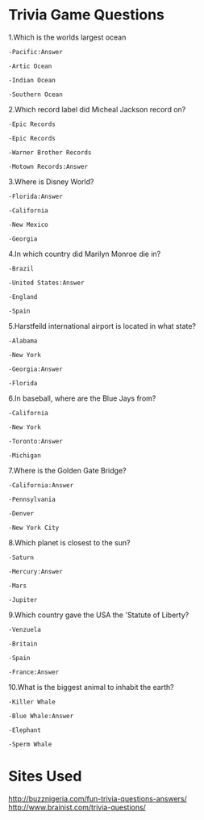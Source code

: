 # Trivia Game Questions

1.Which is the worlds largest ocean

    -Pacific:Answer
    
    -Artic Ocean
    
    -Indian Ocean
    
    -Southern Ocean

2.Which record label did Micheal Jackson record on?
    
    -Epic Records
    
    -Epic Records 
    
    -Warner Brother Records
    
    -Motown Records:Answer
3.Where is Disney World?

    -Florida:Answer
    
    -California
    
    -New Mexico
    
    -Georgia
4.In which country did Marilyn Monroe die in?

    -Brazil

    -United States:Answer
    
    -England
    
    -Spain
    
5.Harstfeild international airport is located in what state?

    -Alabama
    
    -New York
    
    -Georgia:Answer
    
    -Florida
6.In baseball, where are the Blue Jays from?

    -California
    
    -New York
    
    -Toronto:Answer
    
    -Michigan
7.Where is the Golden Gate Bridge?

    -California:Answer
    
    -Pennsylvania
    
    -Denver
    
    -New York City
8.Which planet is closest to the sun?

    -Saturn
    
    -Mercury:Answer
    
    -Mars
    
    -Jupiter
9.Which country gave the USA the 'Statute of Liberty?

    -Venzuela
    
    -Britain
    
    -Spain
    
    -France:Answer

10.What is the biggest animal to inhabit the earth?
    
    -Killer Whale
    
    -Blue Whale:Answer
    
    -Elephant
    
    -Sperm Whale
# Sites Used
http://buzznigeria.com/fun-trivia-questions-answers/
http://www.brainist.com/trivia-questions/